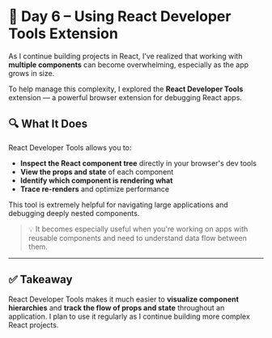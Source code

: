 # 📘 Day 6 – Using React Developer Tools Extension

As I continue building projects in React, I’ve realized that working with **multiple components** can become overwhelming, especially as the app grows in size.

To help manage this complexity, I explored the **React Developer Tools** extension — a powerful browser extension for debugging React apps.

## 🔍 What It Does

React Developer Tools allows you to:

- **Inspect the React component tree** directly in your browser's dev tools
- **View the props and state** of each component
- **Identify which component is rendering what**
- **Trace re-renders** and optimize performance

This tool is extremely helpful for navigating large applications and debugging deeply nested components.

> 💡 It becomes especially useful when you're working on apps with reusable components and need to understand data flow between them.

---

## ✅ Takeaway

React Developer Tools makes it much easier to **visualize component hierarchies** and **track the flow of props and state** throughout an application. I plan to use it regularly as I continue building more complex React projects.
